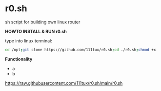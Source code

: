 # r0.sh
sh script for building own linux router

**HOWTO INSTALL & RUN r0.sh**

type into linux terminal:
```bash
cd /opt;git clone https://github.com/111tux/r0.sh;cd ./r0.sh;chmod +x ./r0.sh;./r0.sh
```

**Functionality**
* a
* b

https://raw.githubusercontent.com/111tux/r0.sh/main/r0.sh
